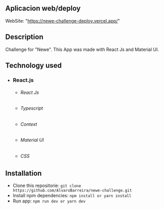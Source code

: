 ## Aplicacion web/deploy
WebSite: "https://newe-challenge-deploy.vercel.app/"

## Description
Challenge for "Newe". This App was made with React Js and Material UI.


## Technology used
* ### React.js
    * ###### React Js
    * ###### Typescript
    * ###### Context 
    * ###### Material UI 
    * ###### CSS

## Installation
* Clone this repositorie: `git clone https://github.com/AlvaroBarreira/newe-challenge.git`
* Install npm dependencies: `npm install or yarn install`
* Run app: `npm run dev or yarn dev`


